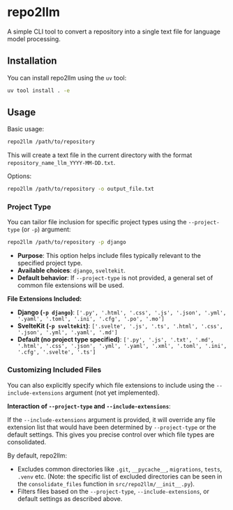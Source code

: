 # repo2llm

A simple CLI tool to convert a repository into a single text file for language model processing.

## Installation

You can install repo2llm using the `uv` tool:

```bash
uv tool install . -e
```

## Usage

Basic usage:

```bash
repo2llm /path/to/repository
```

This will create a text file in the current directory with the format `repository_name_llm_YYYY-MM-DD.txt`.

Options:

```bash
repo2llm /path/to/repository -o output_file.txt
```

### Project Type

You can tailor file inclusion for specific project types using the `--project-type` (or `-p`) argument:

```bash
repo2llm /path/to/repository -p django
```

- **Purpose**: This option helps include files typically relevant to the specified project type.
- **Available choices**: `django`, `sveltekit`.
- **Default behavior**: If `--project-type` is not provided, a general set of common file extensions will be used.

**File Extensions Included:**

-   **Django (`-p django`)**:
    `['.py', '.html', '.css', '.js', '.json', '.yml', '.yaml', '.toml', '.ini', '.cfg', '.po', '.mo']`
-   **SvelteKit (`-p sveltekit`)**:
    `['.svelte', '.js', '.ts', '.html', '.css', '.json', '.yml', '.yaml', '.md']`
-   **Default (no project type specified)**:
    `['.py', '.js', '.txt', '.md', '.html', '.css', '.json', '.yml', '.yaml', '.xml', '.toml', '.ini', '.cfg', '.svelte', '.ts']`

### Customizing Included Files

You can also explicitly specify which file extensions to include using the `--include-extensions` argument (not yet implemented).

**Interaction of `--project-type` and `--include-extensions`**:

If the `--include-extensions` argument is provided, it will override any file extension list that would have been determined by `--project-type` or the default settings. This gives you precise control over which file types are consolidated.

By default, repo2llm:
- Excludes common directories like `.git`, `__pycache__`, `migrations`, `tests`, `.venv` etc. (Note: the specific list of excluded directories can be seen in the `consolidate_files` function in `src/repo2llm/__init__.py`).
- Filters files based on the `--project-type`, `--include-extensions`, or default settings as described above.